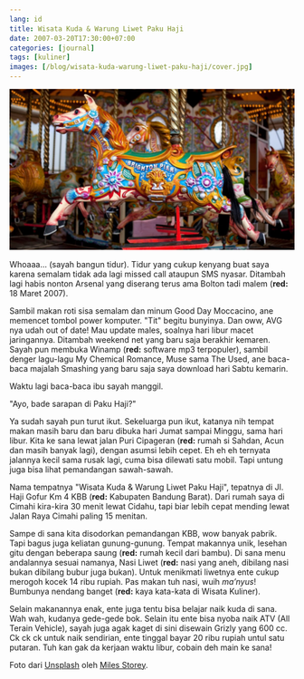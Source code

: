 ```yaml
---
lang: id
title: Wisata Kuda & Warung Liwet Paku Haji
date: 2007-03-20T17:30:00+07:00
categories: [journal]
tags: [kuliner]
images: [/blog/wisata-kuda-warung-liwet-paku-haji/cover.jpg]
---
```

![Wisata Kuda dan Warung Liwet Paku Haji](cover.jpg)

Whoaaa... (sayah bangun tidur). Tidur yang cukup kenyang buat saya karena semalam tidak ada lagi missed call ataupun SMS nyasar. Ditambah lagi habis nonton Arsenal yang diserang terus ama Bolton tadi malem (**red:** 18 Maret 2007).

Sambil makan roti sisa semalam dan minum Good Day Moccacino, ane memencet tombol power komputer. "Tit" begitu bunyinya. Dan oww, AVG nya udah out of date! Mau update males, soalnya hari libur macet jaringannya. Ditambah weekend net yang baru saja berakhir kemaren. Sayah pun membuka Winamp (**red:** software mp3 terpopuler), sambil denger lagu-lagu My Chemical Romance, Muse sama The Used, ane baca-baca majalah Smashing yang baru saja saya download hari Sabtu kemarin.

Waktu lagi baca-baca ibu sayah manggil.

"Ayo, bade sarapan di Paku Haji?"

Ya sudah sayah pun turut ikut. Sekeluarga pun ikut, katanya nih tempat makan masih baru dan baru dibuka hari Jumat sampai Minggu, sama hari libur. Kita ke sana lewat jalan Puri Cipageran (**red:** rumah si Sahdan, Acun dan masih banyak lagi), dengan asumsi lebih cepet. Eh eh eh ternyata jalannya kecil sama rusak lagi, cuma bisa dilewati satu mobil. Tapi untung juga bisa lihat pemandangan sawah-sawah.

Nama tempatnya "Wisata Kuda & Warung Liwet Paku Haji", tepatnya di Jl. Haji Gofur Km 4 KBB (**red:** Kabupaten Bandung Barat). Dari rumah saya di Cimahi kira-kira 30 menit lewat Cidahu, tapi biar lebih cepat mending lewat Jalan Raya Cimahi paling 15 menitan.

Sampe di sana kita disodorkan pemandangan KBB, wow banyak pabrik. Tapi bagus juga keliatan gunung-gunung. Tempat makannya unik, lesehan gitu dengan beberapa saung (**red:** rumah kecil dari bambu). Di sana menu andalannya sesuai namanya, Nasi Liwet (**red:** nasi yang aneh, dibilang nasi bukan dibilang bubur juga bukan). Untuk menikmati liwetnya ente cukup merogoh kocek 14 ribu rupiah. Pas makan tuh nasi, wuih *ma’nyus*! Bumbunya nendang banget (**red:** kaya kata-kata di Wisata Kuliner).

Selain makanannya enak, ente juga tentu bisa belajar naik kuda di sana. Wah wah, kudanya gede-gede bok. Selain itu ente bisa nyoba naik ATV (All Terain Vehicle), sayah juga agak kaget di sini disewain Grizly yang 600 cc. Ck ck ck untuk naik sendirian, ente tinggal bayar 20 ribu rupiah untul satu putaran. Tuh kan gak da kerjaan waktu libur, cobain deh main ke sana!

Foto dari [Unsplash](https://unsplash.com/photos/X45VKpWV7hw) oleh [Miles Storey](https://unsplash.com/@miless).
